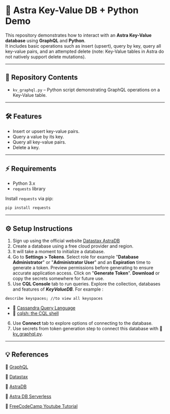 # :memo: Astra Key-Value DB + Python Demo

This repository demonstrates how to interact with an **Astra Key-Value database** using **GraphQL** and **Python**.  
It includes basic operations such as insert (upsert), query by key, query all key-value pairs, and an attempted delete (note: Key-Value tables in Astra do not natively support delete mutations).

---

## 📂 Repository Contents

- `kv_graphql.py` – Python script demonstrating GraphQL operations on a Key-Value table.  

---

## 🛠️ Features

- Insert or upsert key-value pairs.
- Query a value by its key.
- Query all key-value pairs.
- Delete a key.

---

## ⚡ Requirements

- Python 3.x  
- `requests` library

Install `requests` via pip:

```bash
pip install requests
```
---
## ⚙️ Setup Instructions
1. Sign up using the official website [Datastax AstraDB](https://astra.datastax.com/signup)
2. Create a database using a free cloud provider and region.
3. It will take a moment to initialize a database.
4. Go to **Settings > Tokens**. Select role for example "**Database Administrator**" or "**Administrator User**" and an **Expiration** time to generate a token. Preview  permissions before generating to ensure accurate application access. Click on "**Generate Token**". **Download** or copy the secrets somewhere for future use.
5. Use **CQL Console** tab to run queries. Explore the collection, databases and features of  ***KeyValueDB***.
For example :
```
describe keyspaces; //to view all keyspaces
```
- :link: [Cassandra Query Language](https://cassandra.apache.org/doc/4.0/cassandra/cql/index.html)
- :link: [cqlsh: the CQL shell](https://cassandra.apache.org/doc/latest/cassandra/managing/tools/cqlsh.html)

6. Use **Connect** tab to explore options of connecting to the database.
7. Use secrets from token generation step to connect this database with :link: [kv_graphql.py](kv_graphql.py).
---
## 💡 References
:link: [GraphQL](https://graphql.org/learn/)

:link: [Datastax](https://www.datastax.com/)

:link: [AstraDB](https://www.datastax.com/products/datastax-astra)

:link: [Astra DB Serverless](https://docs.datastax.com/en/astra-db-serverless/index.html)

:link: [FreeCodeCamp Youtube Tutorial](https://youtu.be/xh4gy1lbL2k?si=_00BhbDIdw-TnhDF)


